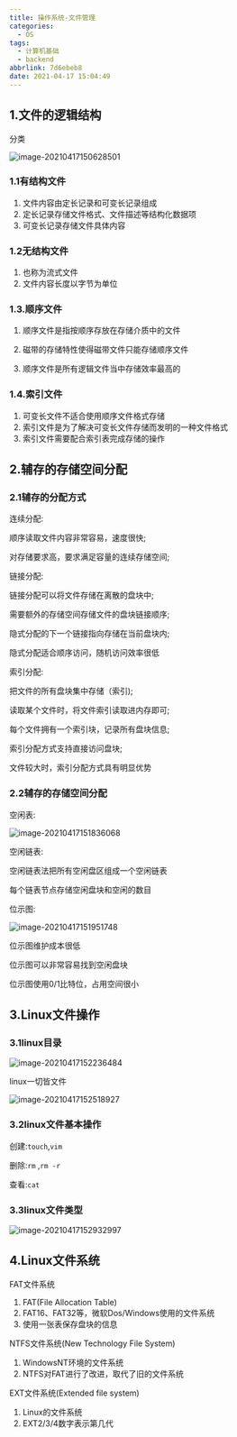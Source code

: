 ```yaml
---
title: 操作系统-文件管理
categories:
  - OS
tags:
  - 计算机基础
  - backend
abbrlink: 7d6ebeb8
date: 2021-04-17 15:04:49
---
```


## 1.文件的逻辑结构

分类

![image-20210417150628501](https://gitee.com/cao_ziqiang/img/raw/master/20210417150628.png)

### 1.1有结构文件

1. 文件内容由定长记录和可变长记录组成
2. 定长记录存储文件格式、文件描述等结构化数据项
3. 可变长记录存储文件具体内容

### 1.2无结构文件

1. 也称为流式文件
2. 文件内容长度以字节为单位

### 1.3.顺序文件

1. 顺序文件是指按顺序存放在存储介质中的文件

2. 磁带的存储特性使得磁带文件只能存储顺序文件

3. 顺序文件是所有逻辑文件当中存储效率最高的

### 1.4.索引文件

1. 可变长文件不适合使用顺序文件格式存储
2. 索引文件是为了解决可变长文件存储而发明的一种文件格式
3. 索引文件需要配合索引表完成存储的操作

## 2.辅存的存储空间分配

### 2.1辅存的分配方式

连续分配:

顺序读取文件内容非常容易，速度很快;

对存储要求高，要求满足容量的连续存储空间;

链接分配:

链接分配可以将文件存储在离散的盘块中;

需要额外的存储空间存储文件的盘块链接顺序;

隐式分配的下一个链接指向存储在当前盘块内;

隐式分配适合顺序访问，随机访问效率很低

索引分配:

把文件的所有盘块集中存储（索引);

读取某个文件时，将文件索引读取进内存即可;

每个文件拥有一个索引块，记录所有盘块信息;

索引分配方式支持直接访问盘块;

文件较大时，索引分配方式具有明显优势

### 2.2辅存的存储空间分配

空闲表:

![image-20210417151836068](https://gitee.com/cao_ziqiang/img/raw/master/20210417151836.png)

空闲链表:

空闲链表法把所有空闲盘区组成一个空闲链表

每个链表节点存储空闲盘块和空闲的数目

位示图:

![image-20210417151951748](https://gitee.com/cao_ziqiang/img/raw/master/20210417151951.png)

位示图维护成本很低

位示图可以非常容易找到空闲盘块

位示图使用0/1比特位，占用空间很小

## 3.Linux文件操作

### 3.1linux目录

![image-20210417152236484](https://gitee.com/cao_ziqiang/img/raw/master/20210417152236.png)

linux一切皆文件

![image-20210417152518927](https://gitee.com/cao_ziqiang/img/raw/master/20210417152519.png)

### 3.2linux文件基本操作

创建:`touch`,`vim`

删除:`rm` ,`rm -r`

查看:`cat`

### 3.3linux文件类型

![image-20210417152932997](https://gitee.com/cao_ziqiang/img/raw/master/20210417152933.png)

## 4.Linux文件系统

FAT文件系统

1. FAT(File Allocation Table)
2. FAT16、FAT32等，微软Dos/Windows使用的文件系统
3. 使用一张表保存盘块的信息

NTFS文件系统(New Technology File System)

1. WindowsNT环境的文件系统
2. NTFS对FAT进行了改进，取代了旧的文件系统

EXT文件系统(Extended file system)

1. Linux的文件系统
2. EXT2/3/4数字表示第几代


